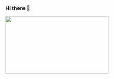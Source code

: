 ### Hi there 👋

<!--
**stalary/Stalary** is a ✨ _special_ ✨ repository because its `README.md` (this file) appears on your GitHub profile.

Here are some ideas to get you started:

- 🔭 I’m currently working on ...
- 🌱 I’m currently learning ...
- 👯 I’m looking to collaborate on ...
- 🤔 I’m looking for help with ...
- 💬 Ask me about ...
- 📫 How to reach me: ...
- 😄 Pronouns: ...
- ⚡ Fun fact: ...
-->

  <img height="180em" width="80%" src="https://github-readme-stats.vercel.app/api?username=zy-kkk&count_private=true&show_icons=true&theme=cobalt"/>
